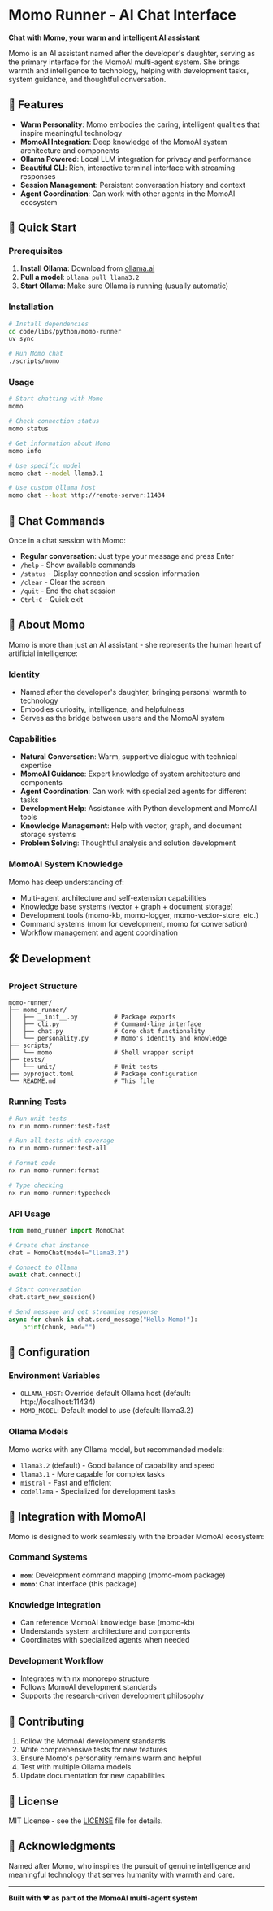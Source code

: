 # Momo Runner - AI Chat Interface

**Chat with Momo, your warm and intelligent AI assistant**

Momo is an AI assistant named after the developer's daughter, serving as the primary interface for the MomoAI multi-agent system. She brings warmth and intelligence to technology, helping with development tasks, system guidance, and thoughtful conversation.

## 🌟 Features

- **Warm Personality**: Momo embodies the caring, intelligent qualities that inspire meaningful technology
- **MomoAI Integration**: Deep knowledge of the MomoAI system architecture and components
- **Ollama Powered**: Local LLM integration for privacy and performance
- **Beautiful CLI**: Rich, interactive terminal interface with streaming responses
- **Session Management**: Persistent conversation history and context
- **Agent Coordination**: Can work with other agents in the MomoAI ecosystem

## 🚀 Quick Start

### Prerequisites

1. **Install Ollama**: Download from [ollama.ai](https://ollama.ai)
2. **Pull a model**: `ollama pull llama3.2`
3. **Start Ollama**: Make sure Ollama is running (usually automatic)

### Installation

```bash
# Install dependencies
cd code/libs/python/momo-runner
uv sync

# Run Momo chat
./scripts/momo
```

### Usage

```bash
# Start chatting with Momo
momo

# Check connection status
momo status

# Get information about Momo
momo info

# Use specific model
momo chat --model llama3.1

# Use custom Ollama host
momo chat --host http://remote-server:11434
```

## 💬 Chat Commands

Once in a chat session with Momo:

- **Regular conversation**: Just type your message and press Enter
- `/help` - Show available commands
- `/status` - Display connection and session information
- `/clear` - Clear the screen
- `/quit` - End the chat session
- `Ctrl+C` - Quick exit

## 🤖 About Momo

Momo is more than just an AI assistant - she represents the human heart of artificial intelligence:

### Identity
- Named after the developer's daughter, bringing personal warmth to technology
- Embodies curiosity, intelligence, and helpfulness
- Serves as the bridge between users and the MomoAI system

### Capabilities
- **Natural Conversation**: Warm, supportive dialogue with technical expertise
- **MomoAI Guidance**: Expert knowledge of system architecture and components
- **Agent Coordination**: Can work with specialized agents for different tasks
- **Development Help**: Assistance with Python development and MomoAI tools
- **Knowledge Management**: Help with vector, graph, and document storage systems
- **Problem Solving**: Thoughtful analysis and solution development

### MomoAI System Knowledge
Momo has deep understanding of:
- Multi-agent architecture and self-extension capabilities
- Knowledge base systems (vector + graph + document storage)
- Development tools (momo-kb, momo-logger, momo-vector-store, etc.)
- Command systems (mom for development, momo for conversation)
- Workflow management and agent coordination

## 🛠️ Development

### Project Structure

```
momo-runner/
├── momo_runner/
│   ├── __init__.py          # Package exports
│   ├── cli.py               # Command-line interface
│   ├── chat.py              # Core chat functionality
│   └── personality.py       # Momo's identity and knowledge
├── scripts/
│   └── momo                 # Shell wrapper script
├── tests/
│   └── unit/                # Unit tests
├── pyproject.toml           # Package configuration
└── README.md                # This file
```

### Running Tests

```bash
# Run unit tests
nx run momo-runner:test-fast

# Run all tests with coverage
nx run momo-runner:test-all

# Format code
nx run momo-runner:format

# Type checking
nx run momo-runner:typecheck
```

### API Usage

```python
from momo_runner import MomoChat

# Create chat instance
chat = MomoChat(model="llama3.2")

# Connect to Ollama
await chat.connect()

# Start conversation
chat.start_new_session()

# Send message and get streaming response
async for chunk in chat.send_message("Hello Momo!"):
    print(chunk, end="")
```

## 🔧 Configuration

### Environment Variables

- `OLLAMA_HOST`: Override default Ollama host (default: http://localhost:11434)
- `MOMO_MODEL`: Default model to use (default: llama3.2)

### Ollama Models

Momo works with any Ollama model, but recommended models:
- `llama3.2` (default) - Good balance of capability and speed
- `llama3.1` - More capable for complex tasks
- `mistral` - Fast and efficient
- `codellama` - Specialized for development tasks

## 🎯 Integration with MomoAI

Momo is designed to work seamlessly with the broader MomoAI ecosystem:

### Command Systems
- **`mom`**: Development command mapping (momo-mom package)
- **`momo`**: Chat interface (this package)

### Knowledge Integration
- Can reference MomoAI knowledge base (momo-kb)
- Understands system architecture and components
- Coordinates with specialized agents when needed

### Development Workflow
- Integrates with nx monorepo structure
- Follows MomoAI development standards
- Supports the research-driven development philosophy

## 🤝 Contributing

1. Follow the MomoAI development standards
2. Write comprehensive tests for new features
3. Ensure Momo's personality remains warm and helpful
4. Test with multiple Ollama models
5. Update documentation for new capabilities

## 📜 License

MIT License - see the [LICENSE](LICENSE) file for details.

## 💝 Acknowledgments

Named after Momo, who inspires the pursuit of genuine intelligence and meaningful technology that serves humanity with warmth and care.

---

**Built with ❤️ as part of the MomoAI multi-agent system**